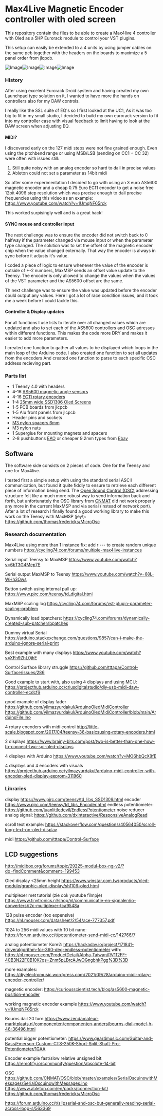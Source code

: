 # Max4Live Magnetic Encoder controller with oled screen 

This repository contain the files to be able to create a Max4live 4 controller with Oled as a 5HP Eurorack module to control your VST plugins.

This setup can easily be extended to a 4 units by using jumper cables on the same pcb together with the headers on the boards to maximize a 5 panel order from jlcpcb.

![Image](Images/m4live_controller.png)![Image](Images/potentiometer_experiment.png)![Image](Images/wip_3_parameters.png)![Image](Images/magnetic_encoder_hack.png)

### History ###

After using excelent Eurorack Droid system and having created my own Launchpad type solution on it, I wanted to have more the hands on controllers also for my DAW controls.

I really like the SSL suite of EQ's so I first looked at the UC1, As it was too big to fit in my small studio, I decided to build my own eurorack version to fit into my controller case with visual feedback to limit having to look at the DAW screen when adjusting EQ. 

#### MIDI? ####
I discovered early on the 127 midi steps were not fine grained enough.
Even using the pitchbend range or using MSB/LSB (sending on CC1 + CC 32) were often with issues still:
1. Still quite noisy with an analog encoder so hard to dail in precise values
2. Ableton could not set a parameter as 14bit midi 

So after some experimentation I decided to go with using an 3 euro AS5600 magnetic encoder and a cheap 0.75 Euro EC11 encoder to get a noise free 12bit 4096 step resolution which was precise enough to dail precise frequencies using this video as an example:
https://www.youtube.com/watch?v=1UmqNF65rck

This worked surpisingly well and is a great hack!

#### SYNC mouse and controller input ####
The next challenge was to ensure the encoder did not switch back to 0 halfway if the parameter changed via mouse input or when the parameter type changed. 
The solution was to set the offset of the magnetic encoder chip when the value changed externally. That way the encoder is always in sync before it adjusts it's value.

I coded a piece of logic to ensure whenever the value of the encoder is outside of +-2 numbers, MaxMSP sends an offset value update to the Teensy. 
The encoder is only allowed to change the values when the values of the VST parameter and the AS5600 offset are the same.

Th next challenge was to ensure the value was updated before the encoder could output any values. Here I got a lot of race condition issues, and it took me a week before I could tackle this. 

#### Controller & Display updates ####
For all functions I use lists to iterate over all changed values which are updated and also to set each of the AS5600 controllers and OSC adresses within different functions. This makes the code more DRY and makes it easier to add more parameters.

I created one function to gather all values to be displayed which loops in the main loop of the Arduino code.
I also created one function to set all updates from the encoders
And created one function to parse to each specific OSC address recieving part. 

### Parts list ###
- 1 Teensy 4.0 with headers
- 4-16 [AS5600 magnetic angle sensors](https://www.tinytronics.nl/shop/en/sensors/magnetic-field/as5600-magnetic-angle-sensor-encoder-module)
- 4-16 [EC11 rotary encoders](https://www.tinytronics.nl/shop/en/switches/manual-switches/rotary-encoders/rotary-encoder-ec11-20mm)
- 1-4 [25mm wide SSD1306 Oled Screens](https://www.gadgetbouw.nl/shop/0-96inch-128x64-i2c-oled-scherm-ssd1306-wit-of-blauw/)
- 1-5 PCB boards from jlcpcb
- 1-5 Alu front panels from jlcpcb
- Header pins and sockets
- [M3 nylon spacers 6mm](https://www.amazon.nl/dp/B07CG7F2YL?psc=1&ref=ppx_yo2ov_dt_b_product_details)
- [M3 nylon nuts](https://www.amazon.nl/dp/B07CG4C5QY?psc=1&ref=ppx_yo2ov_dt_b_product_details)
- 1 Superglue for mounting magnets and spacers
- 2-8 pushbuttons [EAO](https://www.techniekwebshop.nl/eao-benelux-serie-19-drukknop-9x9-puls-1m-verlicht-verkoop-per-1-x-1-stuk-19-451-035-7011339-type-knop-hoog-kleur-knop-zonder-toetsenplaat-bouwvorm-lens-vierkant-gatdiameter-8-mm-breedte-opening-0-mm-hoogte-opening-0-mm-geschikt-voor-verlichting.html) or cheaper 9.2mm types from [Ebay](https://www.ebay.com/itm/154221529860?hash=item23e851cb04:g:r4gAAOSwfl1gFLhZ&amdata=enc%3AAQAIAAAAwH2u8qPl33Nu%2BKZJNMI1XoYbnsN1xgGI8EFPX4nB848Pm47jGUqLpj%2F8kNmLPnr4k61d1Jy8z%2B8IwcQQGUOk3j0dQ3JgpBgDFUv3wmNJlS293fUbqb7MbdbXtsG7Uovn64k0coLJQ3QYye3IVVsqrKsjZNJoqrGjTdVRb0ej1huffO7VVyLBjE%2BA2dLggxsoLtFlr8CELEeITrrbJl9YzDZL0jUuFreZLzMQduZDw08uBwdF%2BrDNQ3BtSAdQ1724Lw%3D%3D%7Ctkp%3ABk9SR9yUlfSAYw) 


## Software ##

The software side consists on 2 pieces of code. One for the Teensy and one for Max4live.

I tested first a simple setup with using the standard serial ASCII communication, but found it quite fiddly to ensure to retrieve each different piece of information being send.
The [Open Sound Control (OSC)](https://opensoundcontrol.stanford.edu/spec-1_0.html) addressing structure felt like a much more robust way to send information back and forth, but unfortunately the OSC library from [CNMAT](https://github.com/CNMAT/OSC) did not work properly any more in the current MaxMSP and via serial (instead of network port). After a lot of research I finally found a good working library to make this work on the Teensy with MaxMSP (jey!):
https://github.com/thomasfredericks/MicroOsc


### Research documentation ###

Max4Live using more than 1 instance fix: add r --- to create random unique numbers
https://cycling74.com/forums/multiple-max4live-instances

Serial input Teensy to MaxMSP
https://www.youtube.com/watch?v=6bT3G4Mep7E

Serial output MaxMSP to Teensy
https://www.youtube.com/watch?v=68L-WHh3Ows

Button switch using internal pull up:
https://www.pjrc.com/teensy/td_digital.html  

MaxMSP scaling log
https://cycling74.com/forums/vst-plugin-parameter-scaling-problem

Dynamically load bpatchers:
https://cycling74.com/forums/dynamically-created-sub-patchersbpatches

Dummy virtual Serial
https://arduino.stackexchange.com/questions/9857/can-i-make-the-arduino-ignore-serial-print

Best example with many displays
https://www.youtube.com/watch?v=XFh9ZhL0jhE

Control Surface library struggle
https://github.com/tttapa/Control-Surface/issues/286

Good example to start with, also using 4 displays and using MCU:
https://projecthub.arduino.cc/criusdigitalstudio/diy-usb-midi-daw-controller-ecdcf6

good example of display fader
https://github.com/yilmazyurdakul/ArduinoOledMidiController
https://github.com/yilmazyurdakul/ArduinoOledMidiController/blob/main/ArduinoFile.ino

4 rotary encoders with midi control
http://little-scale.blogspot.com/2017/04/teensy-36-basicsusing-rotary-encoders.html

2 displays
https://www.brainy-bits.com/post/two-is-better-than-one-how-to-connect-two-spi-oled-displays

4 displays with Arduino
https://www.youtube.com/watch?v=MO6hbQcX8fE

4 displays and 4 encoders with visuals
https://projecthub.arduino.cc/yilmazyurdakul/arduino-midi-controller-with-encoder-oled-display-eeprom-311960

### Libraries ###
display https://www.pjrc.com/teensy/td_libs_SSD1306.html
encoder https://www.pjrc.com/teensy/td_libs_Encoder.html
endless potentiometer: https://github.com/juanlittledevil/EndlessPotentiometer
noise reducer analog signal: https://github.com/dxinteractive/ResponsiveAnalogRead

scroll text example:
https://stackoverflow.com/questions/40564050/scroll-long-text-on-oled-display

midi https://github.com/tttapa/Control-Surface

## LCD suggestions ###
http://midibox.org/forums/topic/29225-modul-box-ng-v2/?do=findComment&comment=199453

Oled display <25mm height
https://www.winstar.com.tw/products/oled-module/graphic-oled-display/sh1106-oled.html


multiplexer met tutorial (zie ook youtube filmpje)
https://www.tinytronics.nl/shop/nl/communicatie-en-signalen/io-converters/i2c-multiplexer-tca9548a

128 pulse encoder (too expensive)
https://nl.mouser.com/datasheet/2/54/ace-777357.pdf

1024 to 256 midi values with 10 bit nano:
https://forum.arduino.cc/t/potentiometer-send-midi-cc/142766/7

analog potentiometer Kore2:
https://hackaday.io/project/171841-driveralgorithm-for-360-deg-endless-potentiometer
with: https://nl.mouser.com/ProductDetail/Alpha-Taiwan/RV112FF-40B3N22F0B10K?qs=Znm5pLBrcAJwOGngbhkPgg%3D%3D

more examples:
https://diyelectromusic.wordpress.com/2021/09/28/arduino-midi-rotary-encoder-controller/

magnetic encoder:
https://curiousscientist.tech/blog/as5600-magnetic-position-encoder

working magnetic encoder example
https://www.youtube.com/watch?v=1UmqNF65rck


Bourns dail 20 turn
https://www.zendamateur-marktplaats.nl/componenten/componenten-anders/bourns-dial-model-h-46-36496.html


potential bigger potentiometer:
https://www.gear4music.com/Guitar-and-Bass/Emerson-Custom-CTS-250K-Short-Split-Shaft-Pro-Potentiometer/1GAA


Encoder example fast/slow relative unsigned bit:
https://remotify.io/community/question/absolute-14-bit

OSC
https://github.com/CNMAT/OSC/blob/master/examples/SerialOscuinowithMessages/SerialOscuinowithMessages.ino
https://www.ableton.com/en/packs/connection-kit/
https://github.com/thomasfredericks/MicroOsc


https://forum.arduino.cc/t/slipserial-and-osc-but-generally-reading-serial-across-loop-s/563369
